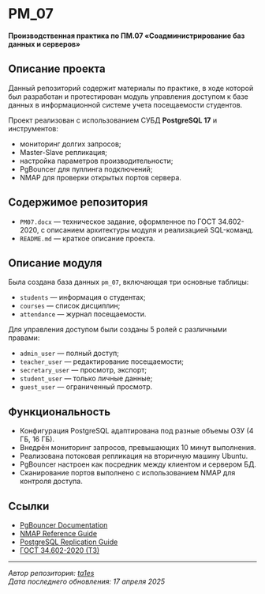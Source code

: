 # PM_07

**Производственная практика по ПМ.07 «Соадминистрирование баз данных и серверов»**

##  Описание проекта

Данный репозиторий содержит материалы по практике, в ходе которой был разработан и протестирован модуль управления доступом к базе данных в информационной системе учета посещаемости студентов.

Проект реализован с использованием СУБД **PostgreSQL 17** и инструментов:
- мониторинг долгих запросов;
- Master-Slave репликация;
- настройка параметров производительности;
- PgBouncer для пуллинга подключений;
- NMAP для проверки открытых портов сервера.

##  Содержимое репозитория

- `PM07.docx` — техническое задание, оформленное по ГОСТ 34.602-2020, с описанием архитектуры модуля и реализацией SQL-команд.
- `README.md` — краткое описание проекта.

##  Описание модуля

Была создана база данных `pm_07`, включающая три основные таблицы:  
- `students` — информация о студентах;  
- `courses` — список дисциплин;  
- `attendance` — журнал посещаемости.

Для управления доступом были созданы 5 ролей с различными правами:
- `admin_user` — полный доступ;
- `teacher_user` — редактирование посещаемости;
- `secretary_user` — просмотр, экспорт;
- `student_user` — только личные данные;
- `guest_user` — ограниченный просмотр.

##  Функциональность

- Конфигурация PostgreSQL адаптирована под разные объемы ОЗУ (4 ГБ, 16 ГБ).
- Внедрён мониторинг запросов, превышающих 10 минут выполнения.
- Реализована потоковая репликация на вторичную машину Ubuntu.
- PgBouncer настроен как посредник между клиентом и сервером БД.
- Сканирование портов выполнено с использованием NMAP для контроля доступа.

##  Ссылки

- [PgBouncer Documentation](https://www.pgbouncer.org/usage.html)  
- [NMAP Reference Guide](https://nmap.org/book/man.html)  
- [PostgreSQL Replication Guide](https://wiki.postgresql.org/wiki/Replication)  
- [ГОСТ 34.602-2020 (ТЗ)](https://www.swrit.ru/doc/gost34/34.602-2020.pdf)

---

 *Автор репозитория: [ta1es](https://github.com/ta1es)*  
 *Дата последнего обновления: 17 апреля 2025*
